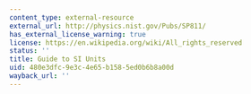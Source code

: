 ```yaml
---
content_type: external-resource
external_url: http://physics.nist.gov/Pubs/SP811/
has_external_license_warning: true
license: https://en.wikipedia.org/wiki/All_rights_reserved
status: ''
title: Guide to SI Units
uid: 480e3dfc-9e3c-4e65-b158-5ed0b6b8a00d
wayback_url: ''
---
```

